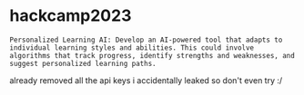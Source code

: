 # hackcamp2023
    Personalized Learning AI: Develop an AI-powered tool that adapts to individual learning styles and abilities. This could involve algorithms that track progress, identify strengths and weaknesses, and suggest personalized learning paths.


already removed all the api keys i accidentally leaked so don't even try :/
